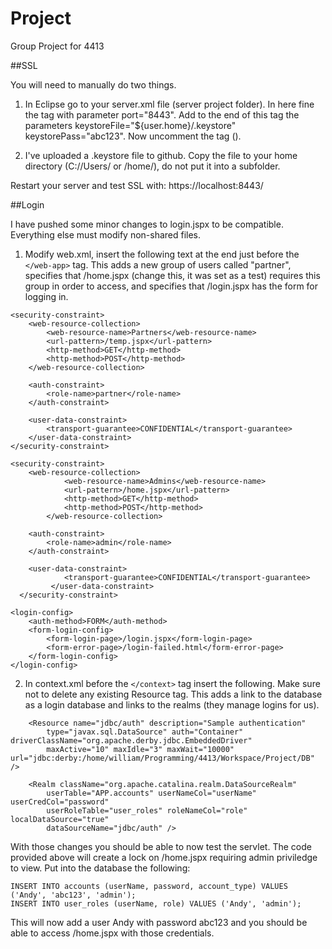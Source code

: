 # Project
Group Project for 4413

##SSL

You will need to manually do two things.

1. In Eclipse go to your server.xml file (server project folder).  In here fine the <connector> tag with parameter port="8443".  Add to the end of this tag the parameters keystoreFile="${user.home}/.keystore" keystorePass="abc123".  Now uncomment the tag (<!-- and -->).

2. I've uploaded a .keystore file to github.  Copy the file to your home directory (C://Users/<username> or /home/<username>), do not put it into a subfolder.

Restart your server and test SSL with: https://localhost:8443/

##Login

I have pushed some minor changes to login.jspx to be compatible.  Everything else must modify non-shared files.  

1. Modify web.xml,  insert the following text at the end just before the ```</web-app>``` tag.  This adds a new group of users called "partner", specifies that /home.jspx (change this, it was set as a test) requires this group in order to access, and specifies that /login.jspx has the form for logging in.
```
<security-constraint>
	<web-resource-collection>
		<web-resource-name>Partners</web-resource-name>
		<url-pattern>/temp.jspx</url-pattern>
		<http-method>GET</http-method>
		<http-method>POST</http-method>
	</web-resource-collection>

	<auth-constraint>
		<role-name>partner</role-name>
	</auth-constraint>

	<user-data-constraint>
		<transport-guarantee>CONFIDENTIAL</transport-guarantee>
	</user-data-constraint>
</security-constraint>

<security-constraint>
	<web-resource-collection>
      		<web-resource-name>Admins</web-resource-name>
      		<url-pattern>/home.jspx</url-pattern>
      		<http-method>GET</http-method>
      		<http-method>POST</http-method>
    	</web-resource-collection>

	<auth-constraint>
		<role-name>admin</role-name>
	</auth-constraint>

	<user-data-constraint>
      		<transport-guarantee>CONFIDENTIAL</transport-guarantee>
      	 </user-data-constraint>
  </security-constraint>

<login-config>
	<auth-method>FORM</auth-method>
	<form-login-config>
		<form-login-page>/login.jspx</form-login-page>
		<form-error-page>/login-failed.html</form-error-page>
	</form-login-config>
</login-config>
```

2. In context.xml before the ```</context>``` tag insert the following.  Make sure not to delete any existing Resource tag.  This adds a link to the database as a login database and links to the realms (they manage logins for us).

```
	<Resource name="jdbc/auth" description="Sample authentication"
		type="javax.sql.DataSource" auth="Container" driverClassName="org.apache.derby.jdbc.EmbeddedDriver"
		maxActive="10" maxIdle="3" maxWait="10000" url="jdbc:derby:/home/william/Programming/4413/Workspace/Project/DB" />

	<Realm className="org.apache.catalina.realm.DataSourceRealm"
		userTable="APP.accounts" userNameCol="userName" userCredCol="password"
		userRoleTable="user_roles" roleNameCol="role" localDataSource="true"
		dataSourceName="jdbc/auth" />
```

With those changes you should be able to now test the servlet.  The code provided above will create a lock on /home.jspx requiring admin priviledge to view.  Put into the database the following:
```
INSERT INTO accounts (userName, password, account_type) VALUES ('Andy', 'abc123', 'admin');
INSERT INTO user_roles (userName, role) VALUES ('Andy', 'admin');
```

This will now add a user Andy with password abc123 and you should be able to access /home.jspx with those credentials.
